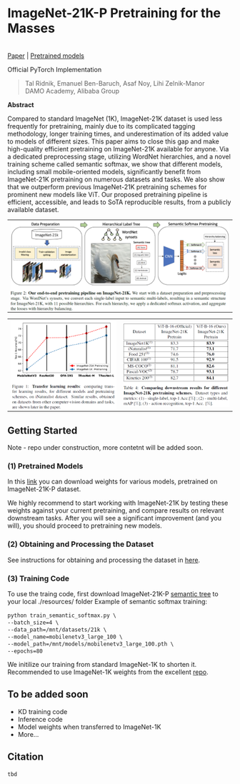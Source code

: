 # ImageNet-21K-P Pretraining for the Masses

<br>[Paper](TBD) |
[Pretrained models](MODEL_ZOO.md)

Official PyTorch Implementation

> Tal Ridnik, Emanuel Ben-Baruch, Asaf Noy, Lihi Zelnik-Manor<br/> DAMO Academy, Alibaba
> Group

**Abstract**

Compared to standard ImageNet (1K), ImageNet-21K dataset is used less frequently for pretraining, mainly due to its complicated tagging methodology, longer training times, and underestimation of its added value to models of different sizes.
This paper aims to close this gap and make high-quality efficient pretraining on ImageNet-21K available for anyone.
Via a dedicated preprocessing stage, utilizing WordNet hierarchies, and a novel training scheme called semantic softmax, we show that different models, including small mobile-oriented models, significantly benefit from ImageNet-21K pretraining on numerous datasets and tasks.
We also show that we outperform previous ImageNet-21K pretraining schemes for prominent new models like ViT.
Our proposed pretraining pipeline is efficient, accessible, and leads to SoTA reproducible results, from a publicly available dataset.
<p align="center">
  <table  class="tg">
    <td class="tg-c3ow"><img src="./pics/pic2.png" align="center" width="835" ></td>
</table>
 <table>
  <tr>
    <td class="tg-c3ow"><img src="./pics/pic1.png" align="center" width="400" ></td>
    <td class="tg-c3ow"><img src="./pics/pic3.png" align="center" width="400" ></td>
  </tr>
  </table>
</p>

## Getting Started

Note - repo under construction, more contetnt will be added soon.

### (1) Pretrained Models
In this [link](MODEL_ZOO.md) you can download  weights for various models, pretrained on ImageNet-21K-P dataset.

We highly recommend to start working with ImageNet-21K by testing these weights against your current pretraining, and compare results on relevant downstream tasks.
After you will see a significant improvement (and you will), you should proceed to pretraining new models.

### (2) Obtaining and Processing the Dataset
See instructions for obtaining and processing the dataset in [here](./dataset_processing/processing_instructions.md).


### (3) Training Code
To use the traing code, first download ImageNet-21K-P [semantic tree](https://miil-public-eu.oss-eu-central-1.aliyuncs.com/model-zoo/ImageNet_21K_P/resources/imagenet21k_tree.pth) to your local ./resources/ folder
Example of semantic softmax training:
```
python train_semantic_softmax.py \
--batch_size=4 \
--data_path=/mnt/datasets/21k \
--model_name=mobilenetv3_large_100 \
--model_path=/mnt/models/mobilenetv3_large_100.pth \
--epochs=80
```
We initilize our training from standard ImageNet-1K to shorten it. Recommended to use ImageNet-1K weights from the excellent [repo](https://github.com/rwightman/pytorch-image-models).

## To be added soon
- KD training code
- Inference code
- Model weights when transferred to ImageNet-1K
- More...

## Citation
```
tbd
```
